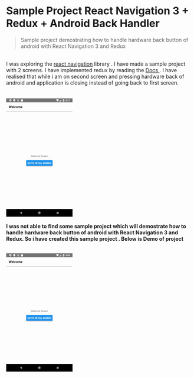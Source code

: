 # Sample Project React Navigation 3 + Redux + Android Back Handler
> Sample project demostrating how to handle hardware back button of android with React Navigation 3 and Redux
<br/>
I was exploring the <a href="https://reactnavigation.org/">react navigation</a> library . I have made a sample project with 2 screens. I have implemented redux by reading the <a href="https://reactnavigation.org/docs/en/redux-integration.html"> Docs </a>.
I have realised that while i am on second screen  and pressing hardware back of android and application is closing instead of going back to first screen.
<br/>
<br/>
<br/>
<img  src="before.gif" >

<b>I was not able to find some sample project which will demostrate  how to handle hardware back button of android with React Navigation 3 and Redux.
So i have created this sample project . Below is Demo of project</b>

<br/>

<img  src="after.gif" >
